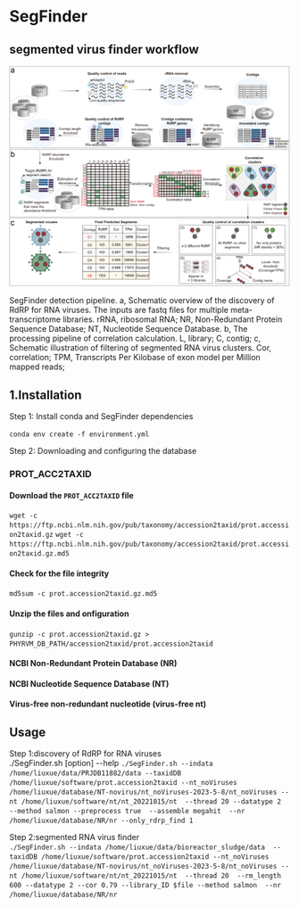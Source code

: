 # SegFinder
## segmented virus finder workflow
![](https://github.com/liuxue-123/SegFinder/blob/main/flow/workflow.png)

SegFinder detection pipeline. a, Schematic overview of the discovery of RdRP for RNA viruses. The inputs are fastq files for multiple meta-transcriptome libraries. rRNA, ribosomal RNA; NR, Non-Redundant Protein Sequence Database; NT, Nucleotide Sequence Database. b, The processing pipeline of correlation calculation. L, library; C, contig; c, Schematic illustration of filtering of segmented RNA virus clusters. Cor, correlation; TPM, Transcripts Per Kilobase of exon model per Million mapped reads;

## 1.Installation
Step 1: Install conda and SegFinder dependencies

```conda env create -f environment.yml```

Step 2: Downloading and configuring the database


### PROT_ACC2TAXID
#### Download the `PROT_ACC2TAXID` file
``` wget -c https://ftp.ncbi.nlm.nih.gov/pub/taxonomy/accession2taxid/prot.accession2taxid.gz ```
```wget -c https://ftp.ncbi.nlm.nih.gov/pub/taxonomy/accession2taxid/prot.accession2taxid.gz.md5```

#### Check for the file integrity
```md5sum -c prot.accession2taxid.gz.md5```

#### Unzip the files and onfiguration
```gunzip -c prot.accession2taxid.gz > PHYRVM_DB_PATH/accession2taxid/prot.accession2taxid```

#### NCBI Non-Redundant Protein Database (NR)
#### NCBI Nucleotide Sequence Database (NT)
#### Virus-free non-redundant nucleotide (virus-free nt)


## Usage

Step 1:discovery of RdRP for RNA viruses  
./SegFinder.sh [option] --help 
```./SegFinder.sh --indata /home/liuxue/data/PRJDB11882/data --taxidDB /home/liuxue/software/prot.accession2taxid --nt_noViruses /home/liuxue/database/NT-novirus/nt_noViruses-2023-5-8/nt_noViruses --nt /home/liuxue/software/nt/nt_20221015/nt  --thread 20 --datatype 2  --method salmon --preprocess true  --assemble megahit  --nr /home/liuxue/database/NR/nr --only_rdrp_find 1```

Step 2:segmented RNA virus finder  
```./SegFinder.sh --indata /home/liuxue/data/bioreactor_sludge/data  --taxidDB /home/liuxue/software/prot.accession2taxid --nt_noViruses /home/liuxue/database/NT-novirus/nt_noViruses-2023-5-8/nt_noViruses --nt /home/liuxue/software/nt/nt_20221015/nt  --thread 20  --rm_length 600 --datatype 2 --cor 0.79 --library_ID $file --method salmon  --nr /home/liuxue/database/NR/nr ```
